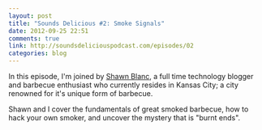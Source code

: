 ```yaml
---
layout: post
title: "Sounds Delicious #2: Smoke Signals"
date: 2012-09-25 22:51
comments: true
link: http://soundsdeliciouspodcast.com/episodes/02
categories: blog
---
```


In this episode, I'm joined by [Shawn Blanc](http://shawnblanc.net "Shawn Blanc"), a full time technology blogger and barbecue enthusiast who currently resides in Kansas City; a city renowned for it's unique form of barbecue.

Shawn and I cover the fundamentals of great smoked barbecue, how to hack your own smoker, and uncover the mystery that is "burnt ends".